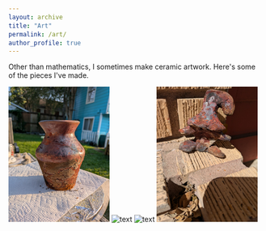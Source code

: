 ```yaml
---
layout: archive
title: "Art"
permalink: /art/
author_profile: true
---
```


Other than mathematics, I sometimes make ceramic artwork. Here's some of the pieces I've made.

<img src="../images/Miles.jpg" alt="text" width="200"/>
<img src="../images/Sally.jpg" alt="text" width="200"/>
<img src="../images/Amy.jpg" alt="text" width="200"/>
<img src="../images/Tim.jpg" alt="text" width="200"/>



